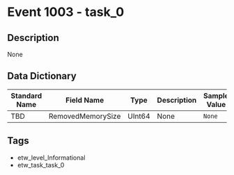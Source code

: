 # Event 1003 - task_0

## Description
None

## Data Dictionary
|Standard Name|Field Name|Type|Description|Sample Value|
|---|---|---|---|---|
|TBD|RemovedMemorySize|UInt64|None|`None`|

## Tags
* etw_level_Informational
* etw_task_task_0